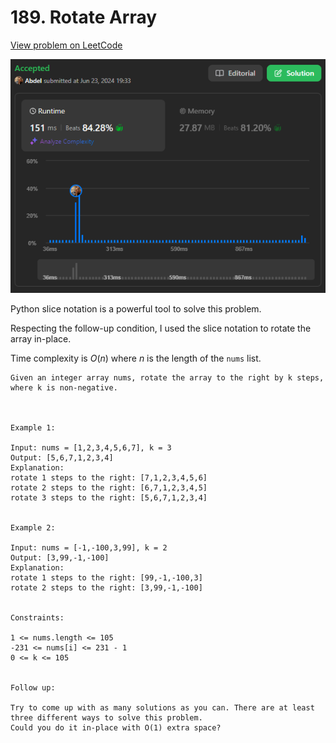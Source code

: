 # 189. Rotate Array

[View problem on LeetCode](https://leetcode.com/problems/rotate-array/)

![Submission](image.png)

Python slice notation is a powerful tool to solve this problem.

Respecting the follow-up condition, I used the slice notation to rotate the array in-place.

Time complexity is $O(n)$ where $n$ is the length of the `nums` list.

```
Given an integer array nums, rotate the array to the right by k steps, where k is non-negative.



Example 1:

Input: nums = [1,2,3,4,5,6,7], k = 3
Output: [5,6,7,1,2,3,4]
Explanation:
rotate 1 steps to the right: [7,1,2,3,4,5,6]
rotate 2 steps to the right: [6,7,1,2,3,4,5]
rotate 3 steps to the right: [5,6,7,1,2,3,4]


Example 2:

Input: nums = [-1,-100,3,99], k = 2
Output: [3,99,-1,-100]
Explanation:
rotate 1 steps to the right: [99,-1,-100,3]
rotate 2 steps to the right: [3,99,-1,-100]


Constraints:

1 <= nums.length <= 105
-231 <= nums[i] <= 231 - 1
0 <= k <= 105


Follow up:

Try to come up with as many solutions as you can. There are at least three different ways to solve this problem.
Could you do it in-place with O(1) extra space?
```
